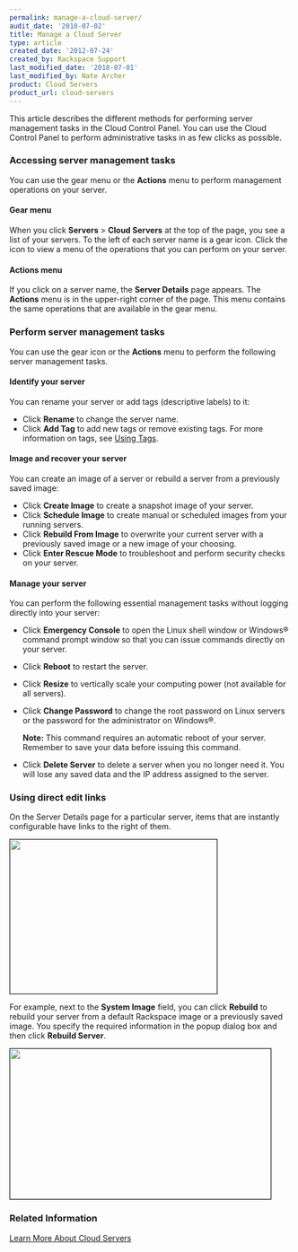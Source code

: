 ```yaml
---
permalink: manage-a-cloud-server/
audit_date: '2018-07-02'
title: Manage a Cloud Server
type: article
created_date: '2012-07-24'
created_by: Rackspace Support
last_modified_date: '2018-07-01'
last_modified_by: Nate Archer
product: Cloud Servers
product_url: cloud-servers
---
```


This article describes the different methods for performing server management tasks in the Cloud Control Panel. You can use the Cloud Control Panel to perform administrative tasks in as few clicks as possible.

### Accessing server management tasks

You can use the gear menu or the **Actions** menu to perform management operations on your server.

#### Gear menu

When you click **Servers** > **Cloud Servers** at the top of the page, you see a list of your servers. To the left of each server name is a gear icon. Click the icon to view a menu of the operations that you can perform on your server.

#### Actions menu

If you click on a server name, the **Server Details** page appears. The **Actions** menu is in the upper-right corner of the page. This menu contains the same operations that are available in the gear menu.

### Perform server management tasks

You can use the gear icon or the **Actions** menu to perform the following server management tasks.

#### Identify your server

You can rename your server or add tags (descriptive labels) to it:

- Click **Rename** to change the server name.
- Click **Add Tag** to add new tags or remove existing tags.  For more information on tags, see [Using Tags](/how-to/using-cloud-servers-tags).

#### Image and recover your server

You can create an image of a server or rebuild a server from a previously saved image:

- Click **Create Image** to create a snapshot image of your server.
- Click **Schedule Image** to create manual or scheduled images from your running servers.
- Click **Rebuild From Image** to overwrite your current server with a previously saved
  image or a new image of your choosing.
- Click **Enter Rescue Mode** to troubleshoot and perform security checks on your server.

#### Manage your server

You can perform the following essential management tasks without logging directly into your server:

- Click **Emergency Console** to open the Linux shell window or Windows® command prompt window
  so that you can issue commands directly on your server.
- Click **Reboot** to restart the server.
- Click **Resize** to vertically scale your computing power (not available for all servers).
- Click **Change Password** to change the root password on Linux servers or the password for the administrator on Windows®.

    **Note:** This command requires an automatic reboot of your server. Remember to save your data before issuing this command.

- Click **Delete Server** to delete a server when you no longer need it. You will lose any saved data and the IP address assigned to the server.

### Using direct edit links

On the Server Details page for a particular server, items that are instantly configurable have links to the right of them.

<img src="{% asset_path cloud-servers/managing-my-server/1512NewImage-1.png %}" width="369" height="275" alt="" border="1"  />

For example, next to the **System Image** field, you can click **Rebuild** to rebuild your server from a default Rackspace image or a previously saved image. You specify the required information in the popup dialog box and then click **Rebuild Server**.

<img src="{% asset_path cloud-servers/managing-my-server/1512NewImage-2.png %}" width="465" height="268" alt="" border="1"  />

### Related Information

[Learn More About Cloud Servers](/how-to/learn-more-about-cloud-servers)
